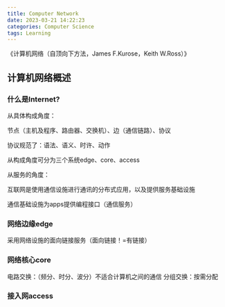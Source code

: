```yaml
---
title: Computer Network
date: 2023-03-21 14:22:23
categories: Computer Science
tags: Learning
---
```


《计算机网络（自顶向下方法，James F.Kurose，Keith W.Ross）》

## 计算机网络概述

### 什么是Internet?

从具体构成角度：

节点（主机及程序、路由器、交换机）、边（通信链路）、协议

协议规范了：语法、语义、时许、动作

从构成角度可分为三个系统edge、core、access

从服务的角度：

互联网是使用通信设施进行通讯的分布式应用，以及提供服务基础设施

通信基础设施为apps提供编程接口（通信服务）

### 网络边缘edge
采用网络设施的面向链接服务（面向链接！=有链接）

### 网络核心core
电路交换：（频分、时分、波分）不适合计算机之间的通信
分组交换：按需分配

### 接入网access

